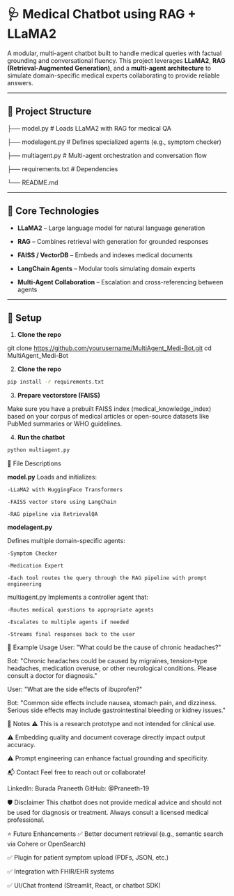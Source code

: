 # 🩺 Medical Chatbot using RAG + LLaMA2

A modular, multi-agent chatbot built to handle medical queries with factual grounding and conversational fluency. This project leverages **LLaMA2**, **RAG (Retrieval-Augmented Generation)**, and a **multi-agent architecture** to simulate domain-specific medical experts collaborating to provide reliable answers.

---

## 📁 Project Structure

├── model.py # Loads LLaMA2 with RAG for medical QA

├── modelagent.py # Defines specialized agents (e.g., symptom checker)

├── multiagent.py # Multi-agent orchestration and conversation flow

├── requirements.txt # Dependencies

└── README.md


---

## 🧠 Core Technologies

- **LLaMA2** – Large language model for natural language generation

- **RAG** – Combines retrieval with generation for grounded responses
  
- **FAISS / VectorDB** – Embeds and indexes medical documents

- **LangChain Agents** – Modular tools simulating domain experts

- **Multi-Agent Collaboration** – Escalation and cross-referencing between agents

---

## 🔧 Setup

1. **Clone the repo**

git clone https://github.com/yourusername/MultiAgent_Medi-Bot.git
cd MultiAgent_Medi-Bot

2. **Clone the repo**

```bash
pip install -r requirements.txt
```

3. **Prepare vectorstore (FAISS)**

Make sure you have a prebuilt FAISS index (medical_knowledge_index) based on your corpus of medical articles or open-source datasets like PubMed summaries or WHO guidelines.

4. **Run the chatbot**

```bash
python multiagent.py
```

📄 File Descriptions

**model.py**
Loads and initializes:

    -LLaMA2 with HuggingFace Transformers
    
    -FAISS vector store using LangChain
    
    -RAG pipeline via RetrievalQA

**modelagent.py**

Defines multiple domain-specific agents:

    -Symptom Checker
    
    -Medication Expert
    
    -Each tool routes the query through the RAG pipeline with prompt engineering

multiagent.py
Implements a controller agent that:

    -Routes medical questions to appropriate agents
    
    -Escalates to multiple agents if needed
    
    -Streams final responses back to the user

🧪 Example Usage
User: "What could be the cause of chronic headaches?"

Bot: "Chronic headaches could be caused by migraines, tension-type headaches, medication overuse, or other neurological conditions. Please consult a doctor for diagnosis."

User: "What are the side effects of ibuprofen?"

Bot: "Common side effects include nausea, stomach pain, and dizziness. Serious side effects may include gastrointestinal bleeding or kidney issues."

📌 Notes
⚠️ This is a research prototype and not intended for clinical use.

⚠️ Embedding quality and document coverage directly impact output accuracy.

⚠️ Prompt engineering can enhance factual grounding and specificity.

📬 Contact
Feel free to reach out or collaborate!

LinkedIn: Burada Praneeth
GitHub: @Praneeth-19

🛡️ Disclaimer
This chatbot does not provide medical advice and should not be used for diagnosis or treatment. Always consult a licensed medical professional.

⭐️ Future Enhancements
✅ Better document retrieval (e.g., semantic search via Cohere or OpenSearch)

✅ Plugin for patient symptom upload (PDFs, JSON, etc.)

✅ Integration with FHIR/EHR systems

✅ UI/Chat frontend (Streamlit, React, or chatbot SDK)
